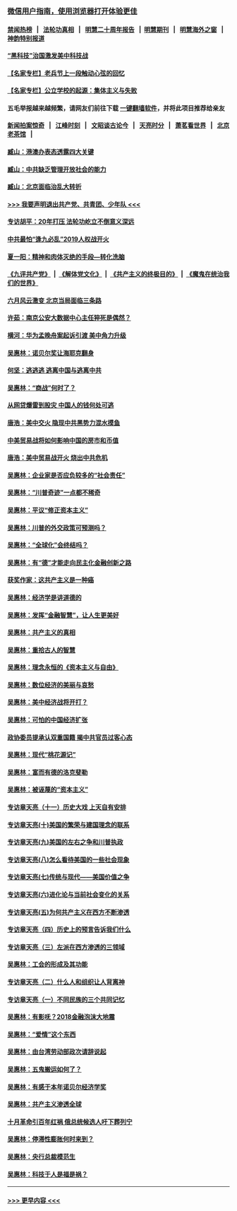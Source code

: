 ### [微信用户指南，使用浏览器打开体验更佳](https://github.com/gfw-breaker/banned-news1/blob/master/indexes/wechat-guide.md?t=0)
#### [禁闻热榜](热点新闻.md?t=0)  &nbsp;&nbsp;|&nbsp;&nbsp; [法轮功真相](https://github.com/gfw-breaker/truth/blob/master/README.md?t=0) &nbsp;&nbsp;|&nbsp;&nbsp; [明慧二十周年报告](https://github.com/gfw-breaker/mh-reports/blob/master/README.md?t=0) &nbsp;&nbsp;|&nbsp;&nbsp;[明慧期刊](https://github.com/gfw-breaker/mh-qikan) &nbsp;&nbsp;|&nbsp;&nbsp; [明慧海外之窗](https://github.com/gfw-breaker/mh-news/blob/master/README.md?t=0) &nbsp;&nbsp;|&nbsp;&nbsp; [神韵特别报道](https://github.com/gfw-breaker/mh-news/blob/master/shenyun.md?t=0)
#### [“黑科技”治国激发美中科技战](../pages/nsc423/n11638056.md?t=02040611) 
#### [【名家专栏】老兵节上一段触动心弦的回忆](../pages/nsc423/n11646016.md?t=02040611) 
#### [【名家专栏】公立学校的起源：集体主义与失败](../pages/nsc423/n11601833.md?t=02040611) 
#### 五毛举报越来越频繁，请网友们前往下载 [一键翻墙软件](https://github.com/gfw-breaker/ssr-accounts)，并将此项目推荐给亲友
#### [新闻拍案惊奇](https://github.com/gfw-breaker/banned-news1/blob/master/pages/link4.md) &nbsp;&nbsp;|&nbsp;&nbsp; [江峰时刻](https://github.com/gfw-breaker/banned-news1/blob/master/pages/link4.md) &nbsp;&nbsp;|&nbsp;&nbsp; [文昭谈古论今](https://github.com/gfw-breaker/banned-news1/blob/master/pages/link4.md) &nbsp;&nbsp;|&nbsp;&nbsp; [天亮时分](https://github.com/gfw-breaker/banned-news1/blob/master/pages/link4.md) &nbsp;&nbsp;|&nbsp;&nbsp; [萧茗看世界](https://github.com/gfw-breaker/banned-news1/blob/master/pages/link4.md) &nbsp;&nbsp;|&nbsp;&nbsp; [北京老茶馆](https://github.com/gfw-breaker/banned-news1/blob/master/pages/link4.md) &nbsp;&nbsp;|&nbsp;&nbsp; 
#### [臧山：港澳办表态透露四大关键](../pages/nsc423/n11421628.md?t=02040611) 
#### [臧山：中共缺乏管理开放社会的能力](../pages/nsc423/n11407457.md?t=02040611) 
#### [臧山：北京面临治乱大转折](../pages/nsc423/n11406895.md?t=02040611) 
#### [>>> 我要声明退出共产党、共青团、少年队 <<<](https://github.com/begood0513/goodnews/blob/master/quit/letter.md) 
#### [专访胡平：20年打压 法轮功屹立不倒意义深远](../pages/nsc423/n11398800.md?t=02040611) 
#### [中共最怕“逢九必乱”2019人权战开火](../pages/nsc423/n11385248.md?t=02040611) 
#### [夏一阳：精神和肉体灭绝的手段—转化洗脑](../pages/nsc423/n11368250.md?t=02040611) 
#### [《九评共产党》](https://github.com/begood0513/9ping.md/blob/master/README.md) &nbsp;|&nbsp; [《解体党文化》](../../../../jtdwh.md/blob/master/README.md)  &nbsp;|&nbsp; [《共产主义的终极目的》](../../../../gczydzjmd.md/blob/master/README.md) &nbsp;|&nbsp; [《魔鬼在统治我们的世界》](../../../../mgztzwmdsj.md/blob/master/README.md) 
#### [六月风云激变 北京当局面临三条路](../pages/nsc423/n11313668.md?t=02040611) 
#### [许茹：南京公安大数据中心主任猝死是偶然？](../pages/nsc423/n11064744.md?t=02040611) 
#### [横河：华为孟晚舟案起诉引渡 美中角力升级](../pages/nsc423/n11027230.md?t=02040611) 
#### [吴惠林：诺贝尔奖让海耶克翻身](../pages/nsc423/n10890049.md?t=02040611) 
#### [何坚：逃逃逃 逃离中国与逃离中共](../pages/nsc423/n10592891.md?t=02040611) 
#### [吴惠林：“商战”何时了？](../pages/nsc423/n10573558.md?t=02040611) 
#### [从网贷爆雷到股灾 中国人的钱何处可逃](../pages/nsc423/n10572800.md?t=02040611) 
#### [唐浩：美中交火 隐现中共黑势力混水摸鱼](../pages/nsc423/n10544040.md?t=02040611) 
#### [中美贸易战将如何影响中国的房市和币值](../pages/nsc423/n10543697.md?t=02040611) 
#### [唐浩：美中贸易战开火 烧出中共危机](../pages/nsc423/n10540126.md?t=02040611) 
#### [吴惠林：企业家是否应负较多的“社会责任”](../pages/nsc423/n10535022.md?t=02040611) 
#### [吴惠林：“川普奇迹”一点都不稀奇](../pages/nsc423/n10512808.md?t=02040611) 
#### [吴惠林：平议“修正资本主义”](../pages/nsc423/n10495724.md?t=02040611) 
#### [吴惠林：川普的外交政策可预测吗？](../pages/nsc423/n10462387.md?t=02040611) 
#### [吴惠林：“全球化”会终结吗？](../pages/nsc423/n10452838.md?t=02040611) 
#### [吴惠林：有“德”才能走向民主化金融创新之路](../pages/nsc423/n10432292.md?t=02040611) 
#### [获奖作家：这共产主义是一种癌](../pages/nsc423/n10431541.md?t=02040611) 
#### [吴惠林：经济学是讲道德的](../pages/nsc423/n10398014.md?t=02040611) 
#### [吴惠林：发挥“金融智慧”，让人生更美好](../pages/nsc423/n10375019.md?t=02040611) 
#### [吴惠林：共产主义的真相](../pages/nsc423/n10351394.md?t=02040611) 
#### [吴惠林：重拾古人的智慧](../pages/nsc423/n10337691.md?t=02040611) 
#### [吴惠林：理念永恒的《资本主义与自由》](../pages/nsc423/n10316274.md?t=02040611) 
#### [吴惠林：数位经济的美丽与哀愁](../pages/nsc423/n10292946.md?t=02040611) 
#### [吴惠林：美中经济战将开打？](../pages/nsc423/n10258825.md?t=02040611) 
#### [吴惠林：可怕的中国经济扩张](../pages/nsc423/n10219147.md?t=02040611) 
#### [政协委员提承认双重国籍 揭中共官员过客心态](../pages/nsc423/n10208809.md?t=02040611) 
#### [吴惠林：现代“桃花源记”](../pages/nsc423/n10185234.md?t=02040611) 
#### [吴惠林：富而有德的洛克斐勒](../pages/nsc423/n10142264.md?t=02040611) 
#### [吴惠林：被诬蔑的“资本主义”](../pages/nsc423/n10124816.md?t=02040611) 
#### [专访章天亮（十一）历史大戏 上天自有安排](../pages/nsc423/n10094905.md?t=02040611) 
#### [专访章天亮(十)美国的繁荣与建国理念的联系](../pages/nsc423/n10094899.md?t=02040611) 
#### [专访章天亮(九)美国的左右之争和川普执政](../pages/nsc423/n10094889.md?t=02040611) 
#### [专访章天亮(八)怎么看待美国的一些社会现象](../pages/nsc423/n10094857.md?t=02040611) 
#### [专访章天亮(七)传统与现代——美国价值之争](../pages/nsc423/n10093140.md?t=02040611) 
#### [专访章天亮(六)进化论与当前社会变化的关系](../pages/nsc423/n10092036.md?t=02040611) 
#### [专访章天亮(五)为何共产主义在西方不断渗透](../pages/nsc423/n10083620.md?t=02040611) 
#### [专访章天亮（四）历史上的预言告诉我们什么](../pages/nsc423/n10083606.md?t=02040611) 
#### [专访章天亮（三）左派在西方渗透的三领域](../pages/nsc423/n10081115.md?t=02040611) 
#### [吴惠林：工会的形成及其功能](../pages/nsc423/n10080633.md?t=02040611) 
#### [专访章天亮（二）什么人和组织让人背离神](../pages/nsc423/n10076637.md?t=02040611) 
#### [专访章天亮（一）不同民族的三个共同记忆](../pages/nsc423/n10074188.md?t=02040611) 
#### [吴惠林：有影呒？2018金融泡沫大地震](../pages/nsc423/n10040534.md?t=02040611) 
#### [吴惠林：“爱情”这个东西](../pages/nsc423/n10019423.md?t=02040611) 
#### [吴惠林：由台湾劳动部政次请辞说起](../pages/nsc423/n9979679.md?t=02040611) 
#### [吴惠林：五鬼搬运如何了？](../pages/nsc423/n9925338.md?t=02040611) 
#### [吴惠林：有感于本年诺贝尔经济学奖](../pages/nsc423/n9871883.md?t=02040611) 
#### [吴惠林：共产主义渗透全球](../pages/nsc423/n9812748.md?t=02040611) 
#### [十月革命引百年红祸 俄总统候选人吁下葬列宁](../pages/nsc423/n9810182.md?t=02040611) 
#### [吴惠林：停滞性膨胀何时来到？](../pages/nsc423/n9764136.md?t=02040611) 
#### [吴惠林：央行总裁模范生](../pages/nsc423/n9728134.md?t=02040611) 
#### [吴惠林：科技于人是福是祸？](../pages/nsc423/n9672982.md?t=02040611) 

----
#### [ >>> 更早内容 <<< ](../indexes/nsc423-earlier.md)
